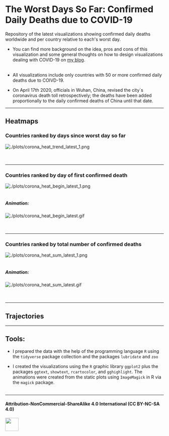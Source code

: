 # The Worst Days So Far: Confirmed Daily Deaths due to COVID-19

Repository of the latest visualizations showing confirmed daily deaths worldwide and per country relative to each's worst day. <br>

* You can find more background on the idea, pros and cons of this visualization and some general thoughts on how to design visualizations dealing with COVID-19 on [my blog](https://cedricscherer.netlify.com/2020/03/31/corona-covid-19-death-tolls-worst-day-so-far/).<br><br>

* All visualizations include only countries with 50 or more confirmed daily deaths due to COIVD-19.

* On April 17th 2020, officials in Wuhan, China, revised the city´s coronavirus death toll retrospectively; the deaths have been added proportionally to the daily confirmed deaths of China until that date.

***

## Heatmaps

### Countries ranked by days since worst day so far

![./plots/corona_heat_trend_latest_1.png](https://github.com/Z3tt/Corona-Daily-Deaths-Animation/raw/master/plots/corona_heat_trend_latest_1.png)<br><br><br>

---

### Countries ranked by day of first confirmed death

![./plots/corona_heat_begin_latest_1.png](https://raw.githubusercontent.com/Z3tt/Corona-Daily-Deaths-Animation/master/plots/corona_heat_begin_latest_1.png)<br><br>

##### Animation:
![./plots/corona_heat_begin_latest.gif](https://github.com/Z3tt/Corona-Daily-Deaths-Animation/raw/master/plots/corona_heat_begin_latest.gif)<br><br><br>

---

### Countries ranked by total number of confirmed deaths

![./plots/corona_heat_sum_latest_1.png](https://raw.githubusercontent.com/Z3tt/Corona-Daily-Deaths-Animation/master/plots/corona_heat_sum_latest_1.png)<br><br>

##### Animation:
![./plots/corona_heat_sum_latest.gif](https://github.com/Z3tt/Corona-Daily-Deaths-Animation/raw/master/plots/corona_heat_sum_latest.gif)<br><br><br>

***

## Trajectories




***

## Tools:

* I prepared the data with the help of the programming language `R` using the `tidyverse` package collection and the packages `lubridate` and `zoo`

* I created the visualizations using the `R` graphic library `ggplot2` plus the packages `ggtext`, `showtext`, `rcartocolor`, and `gghighlight`. The animations were created from the static plots using `ImageMagick` in R via the  `magick` package.<br><br>

***

#### Attribution-NonCommercial-ShareAlike 4.0 International (CC BY-NC-SA 4.0)
<div style="width:300px; height:200px">
<img src=https://camo.githubusercontent.com/00f7814990f36f84c5ea74cba887385d8a2f36be/68747470733a2f2f646f63732e636c6f7564706f7373652e636f6d2f696d616765732f63632d62792d6e632d73612e706e67 alt="" height="42">
</div>
